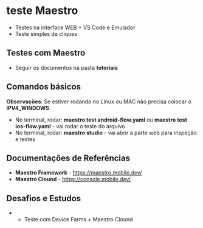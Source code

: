# teste Maestro

* Testes na interface WEB + VS Code e Emulador
* Teste simples de cliques

## Testes com Maestro

* Seguir os documentos na pasta **totoriais**

## Comandos básicos

**Observações**: Se estiver rodando no Linux ou MAC não precisa colocar o **IPV4_WINDOWS**

* No terminal, rodar: **maestro test android-flow.yaml** ou **maestro test ios-flow.yaml** - vai rodar o teste do arquivo
* No terminal, rodar: **maestro studio** - vai abrir a parte web para inspeção e testes

## Documentações de Referências

* **Maestro Framework** - https://maestro.mobile.dev/
* **Maestro Clound** - https://console.mobile.dev/

## Desafios e Estudos

* * Teste com Device Farms + Maestro Clound